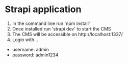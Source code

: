 # Strapi application

1. In the command line run 'npm install'
2. Once installed run 'strapi dev' to start the CMS
3. The CMS will be accessible on http://localhost:1337/
4. Login with...
  - username: admin
  - password: admin1234
